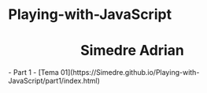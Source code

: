 # Playing-with-JavaScript
<p align="center">
  <!-- <img align="center" height=30px src='https://i.imgur.com/sXGX7wA.png'> -->
  <h1 align="center">Simedre Adrian</h1>
</p>
- Part 1
    - [Tema 01](https://Simedre.github.io/Playing-with-JavaScript/part1/index.html)
